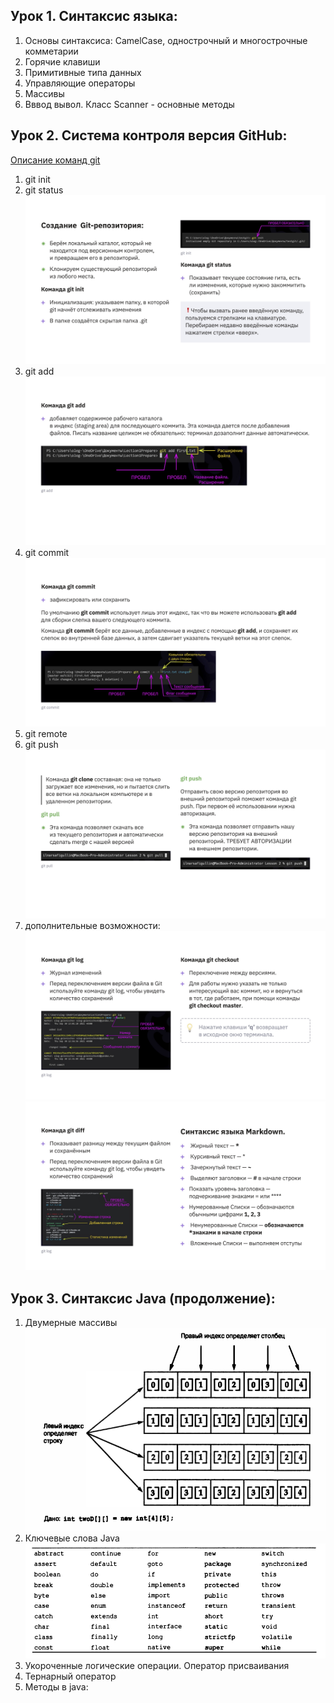 ## Урок 1. Синтаксис языка:
  1. Основы синтаксиса: CamelCase, однострочный и многострочные комметарии
  2. Горячие клавиши
  3. Примитивные типа данных
  4. Управляющие операторы
  5. Массивы
  6. Вввод вывол. Класс Scanner - основные методы


## Урок 2.  Система контроля версия GitHub:
[Описание команд git](src/main/resources/lesson2/git_command.txt)
  1. git init
  2. git status
  ![git status](src/main/resources/lesson2/1_init_and_status.jpg)
  3. git add
  ![git add](src/main/resources/lesson2/2_git_add.jpg)
  4. git commit
  ![git commit](src/main/resources/lesson2/3_git_commit.jpg)
  5. git remote
  6. git push
  ![git push](src/main/resources/lesson2/6_git_push.jpg)
  7. дополнительные возможности:
  ![git push](src/main/resources/lesson2/4_git_log.jpg)
  ![git push](src/main/resources/lesson2/5_git_diff.jpg)

## Урок 3. Синтаксис Java (продолжение):
1. Двумерные массивы
![2d_arrays](src/main/resources/lesson3/1_2D_array.png)
2. Ключевые слова Java
![java_keywords](src/main/resources/lesson3/2_keywords.png)
3. Укороченные логические операции. Оператор присваивания
4. Тернарный оператор
5. Методы в java:
  
